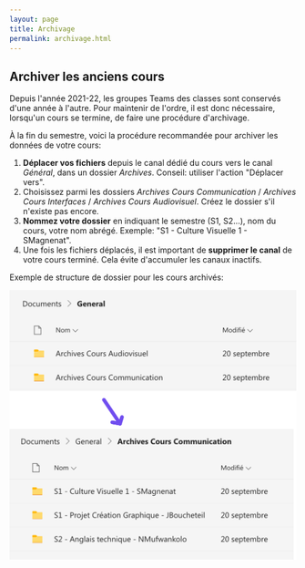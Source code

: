```yaml
---
layout: page
title: Archivage
permalink: archivage.html
---
```


## Archiver les anciens cours

Depuis l'année 2021-22, les groupes Teams des classes sont conservés d'une année à l'autre. Pour maintenir de l'ordre, il est donc nécessaire, lorsqu'un cours se termine, de faire une procédure d'archivage.

À la fin du semestre, voici la procédure recommandée pour archiver les données de votre cours:

1. **Déplacer vos fichiers** depuis le canal dédié du cours vers le canal *Général*, dans un dossier *Archives*. Conseil: utiliser l'action "Déplacer vers".
2. Choisissez parmi les dossiers *Archives Cours Communication* / *Archives Cours Interfaces* / *Archives Cours Audiovisuel*. Créez le dossier s'il n'existe pas encore.
3. **Nommez votre dossier** en indiquant le semestre (S1, S2...), nom du cours, votre nom abrégé. Exemple: "S1 - Culture Visuelle 1 - SMagnenat".
2. Une fois les fichiers déplacés, il est important de **supprimer le canal** de votre cours terminé. Cela évite d'accumuler les canaux inactifs.

Exemple de structure de dossier pour les cours archivés:

![](img/dossiers-archivage.png)